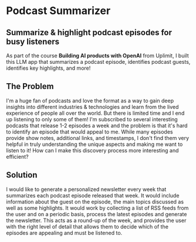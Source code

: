 # Podcast Summarizer

## Summarize & highlight podcast episodes for busy listeners

As part of the course **Building AI products with OpenAI** from Uplimit, I built this LLM app that summarizes a podcast episode, identifies podcast guests, identifies key highlights, and more!

## The Problem

I'm a huge fan of podcasts and love the format as a way to gain deep insights into different industries & technologies and learn from the lived experience of people all over the world. But there is limited time and I end up listening to only some of them! I'm subscribed to several interesting podcasts that release 1-2 episodes a week and the problem is that it's hard to identify an episode that would appeal to me. While many episodes provide show notes, additional links, and timestamps, I don't find them very helpful in truly understanding the unique aspects and making me want to listen to it! How can I make this discovery process more interesting and efficient?

## Solution

I would like to generate a personalized newsletter every week that summarizes each podcast episode released that week. It would include information about the guest on the episode, the main topics discussed as well as some highlights. It would work by collecting a list of RSS feeds from the user and on a periodic basis, process the latest episodes and generate the newsletter. This acts as a round-up of the week, and provides the user with the right level of detail that allows them to decide which of the episodes are appealing and must be listened to.
